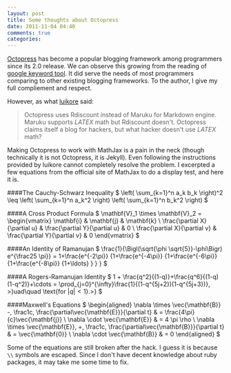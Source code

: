 ```yaml
---
layout: post
title: Some thoughts about Octopress
date: 2011-11-04 04:40
comments: true
categories: 
---
```


[Octopress](http://octopress.org/) has become a popular blogging framework among programmers since its 2.0 release.
We can observe this growing from the reading of [google keyword tool](http://www.google.com/insights/search/#q=octopress&date=1%2F2011%2012m&cmpt=date).
It did serve the needs of most programmers comparing to other existing blogging frameworks.
To the author, I give my full compliement and respect.

However, as what [luikore](http://luikore.github.com/2011/09/good-things-learned-from-octopress/) said:
> Octopress uses Rdiscount instead of Maruku for Markdown engine. 
> Maruku supports $LATEX$ math but Rdiscount doesn't. 
> Octopress claims itself a blog for hackers, but what hacker doesn't use $LATEX$ math?

Making Octopress to work with MathJax is a pain in the neck (though technically it is not Octopress, it is Jekyll).
Even following the instructions provided by luikore cannot completely resolve the problem. 
I excerpted a few equations from the official site of MathJax to do a display test,
and here it is.

####The Cauchy-Schwarz Inequality
$ \left( \sum_{k=1}^n a_k b_k \right)^2 \leq \left( \sum_{k=1}^n a_k^2 \right) \left( \sum_{k=1}^n b_k^2 \right) $

####A Cross Product Formula
$ \mathbf{V}_1 \times \mathbf{V}_2 =  \begin{vmatrix} \mathbf{i} & \mathbf{j} & \mathbf{k} \\ \frac{\partial X}{\partial u} &  \frac{\partial Y}{\partial u} & 0 \\ \frac{\partial X}{\partial v} &  \frac{\partial Y}{\partial v} & 0
\end{vmatrix} $

####An Identity of Ramanujan
$ \frac{1}{\Bigl(\sqrt{\phi \sqrt{5}}-\phi\Bigr) e^{\frac25 \pi}} = 1+\frac{e^{-2\pi}} {1+\frac{e^{-4\pi}} {1+\frac{e^{-6\pi}} {1+\frac{e^{-8\pi}} {1+\ldots} } } } $

####A Rogers-Ramanujan Identity
$ 1 +  \frac{q^2}{(1-q)}+\frac{q^6}{(1-q)(1-q^2)}+\cdots = \prod_{j=0}^{\infty}\frac{1}{(1-q^{5j+2})(1-q^{5j+3})}, >}uad\quad \text{for $|q|<1$}.>} $

####Maxwell's Equations
$ \begin{aligned} \nabla \times \vec{\mathbf{B}} -\, \frac1c\, \frac{\partial\vec{\mathbf{E}}}{\partial t} & = \frac{4\pi}{c}\vec{\mathbf{j}} \\   \nabla \cdot \vec{\mathbf{E}} & = 4 \pi \rho \\ \nabla \times \vec{\mathbf{E}}\, +\, \frac1c\, \frac{\partial\vec{\mathbf{B}}}{\partial t} & = \vec{\mathbf{0}} \\ \nabla \cdot \vec{\mathbf{B}} & = 0 \end{aligned} $

Some of the equations are still broken after the hack.
I guess it is because `\\` symbols are escaped.
Since I don't have decent knowledge about ruby packages, it may take me some time to fix.
